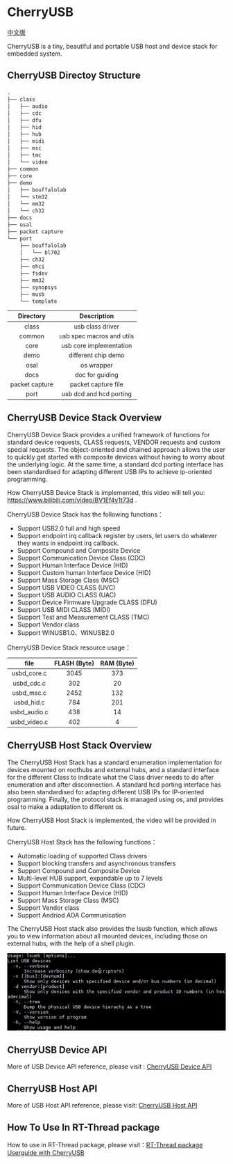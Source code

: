 # CherryUSB

[中文版](./README_zh.md)

CherryUSB is a tiny, beautiful and portable USB host and device stack for embedded system.

## CherryUSB Directoy Structure

```
.
├── class
│   ├── audio
│   ├── cdc
│   ├── dfu
│   ├── hid
│   ├── hub
│   ├── midi
│   ├── msc
│   ├── tmc
│   └── video
├── common
├── core
├── demo
│   ├── bouffalolab
│   └── stm32
│   └── mm32
│   └── ch32
├── docs
├── osal
├── packet capture
└── port
    ├── bouffalolab
    │   └── bl702
    ├── ch32
    ├── ehci
    ├── fsdev
    ├── mm32
    ├── synopsys
    ├── musb
    └── template
```

|   Directory       |  Description            |
|:-------------:|:---------------------------:|
|class          |  usb class driver           |
|common         |  usb spec macros and utils  |
|core           |  usb core implementation  |
|demo           |  different chip demo     |
|osal           |  os wrapper              |
|docs           |  doc for guiding         |
|packet capture |  packet capture file     |
|port           |  usb dcd and hcd porting |

## CherryUSB Device Stack Overview

CherryUSB Device Stack provides a unified framework of functions for standard device requests, CLASS requests, VENDOR requests and custom special requests. The object-oriented and chained approach allows the user to quickly get started with composite devices without having to worry about the underlying logic. At the same time, a standard dcd porting interface has been standardised for adapting different USB IPs to achieve ip-oriented programming.

How CherryUSB Device Stack is implemented, this video will tell you: <https://www.bilibili.com/video/BV1Ef4y1t73d> .

CherryUSB Device Stack has the following functions：

- Support USB2.0 full and high speed
- Support endpoint irq callback register by users, let users do whatever they wants in endpoint irq callback.
- Support Compound and Composite Device
- Support Communication Device Class (CDC)
- Support Human Interface Device (HID)
- Support Custom human Interface Device (HID)
- Support Mass Storage Class (MSC)
- Support USB VIDEO CLASS (UVC)
- Support USB AUDIO CLASS (UAC)
- Support Device Firmware Upgrade CLASS (DFU)
- Support USB MIDI CLASS (MIDI)
- Support Test and Measurement CLASS (TMC)
- Support Vendor class
- Support WINUSB1.0、WINUSB2.0

CherryUSB Device Stack resource usage：

|   file      |  FLASH (Byte)  |  RAM (Byte)  |
|:-----------:|:--------------:|:------------:|
|usbd_core.c  |  3045          | 373          |
|usbd_cdc.c   |  302           | 20           |
|usbd_msc.c   |  2452          | 132          |
|usbd_hid.c   |  784           | 201          |
|usbd_audio.c |  438           | 14           |
|usbd_video.c |  402           | 4            |

## CherryUSB Host Stack Overview

The CherryUSB Host Stack has a standard enumeration implementation for devices mounted on roothubs and external hubs, and a standard interface for the different Class to indicate what the Class driver needs to do after enumeration and after disconnection. A standard hcd porting interface has also been standardised for adapting different USB IPs for IP-oriented programming. Finally, the protocol stack is managed using os, and provides osal to make a adaptation to different os.

How CherryUSB Host Stack is implemented, the video will be provided in future.

CherryUSB Host Stack has the following functions：

- Automatic loading of supported Class drivers
- Support blocking transfers and asynchronous transfers
- Support Compound and Composite Device
- Multi-level HUB support, expandable up to 7 levels
- Support Communication Device Class (CDC)
- Support Human Interface Device (HID)
- Support Mass Storage Class (MSC)
- Support Vendor class
- Support Andriod AOA Communication

The CherryUSB Host stack also provides the lsusb function, which allows you to view information about all mounted devices, including those on external hubs, with the help of a shell plugin.

![lsusb](docs/img/lsusb.png)

## CherryUSB Device API

More of USB Device API reference, please visit : [CherryUSB Device API](docs/usb_device.md)

## CherryUSB Host API

More of USB Host API reference, please visit: [CherryUSB Host API](docs/usb_host.md)

## How To Use In RT-Thread package

How to use in RT-Thread package, please visit：[RT-Thread package Userguide with CherryUSB](docs/rt-thread.md)
